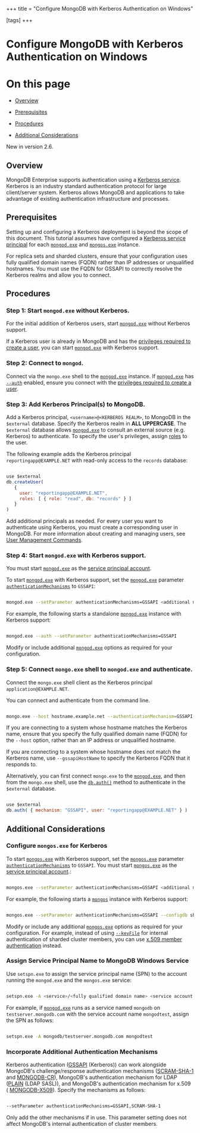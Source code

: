 +++
title = "Configure MongoDB with Kerberos Authentication on Windows"

[tags]
+++
# Configure MongoDB with Kerberos Authentication on Windows


# On this page

* [Overview](#overview) 

* [Prerequisites](#prerequisites) 

* [Procedures](#procedures) 

* [Additional Considerations](#additional-considerations) 

New in version 2.6.


## Overview

MongoDB Enterprise supports authentication using a [Kerberos
service](#). Kerberos is an industry standard
authentication protocol for large client/server system. Kerberos allows
MongoDB and applications to take advantage of existing authentication
infrastructure and processes.


## Prerequisites

Setting up and configuring a Kerberos deployment is beyond the scope of
this document. This tutorial assumes have configured a [Kerberos
service principal](#kerberos-service-principal) for each
[``mongod.exe``](#bin.mongod.exe) and [``mongos.exe``](#bin.mongos.exe) instance.

For replica sets and sharded clusters, ensure that your configuration
uses fully qualified domain names (FQDN) rather than IP addresses or
unqualified hostnames. You must use the FQDN for GSSAPI to correctly
resolve the Kerberos realms and allow you to connect.


## Procedures


### Step 1: Start ``mongod.exe`` without Kerberos.

For the initial addition of Kerberos users, start [``mongod.exe``](#bin.mongod.exe)
without Kerberos support.

If a Kerberos user is already in MongoDB and has the
[privileges required to create a user](#createuser-required-access), you can start
[``mongod.exe``](#bin.mongod.exe) with Kerberos support.


### Step 2: Connect to ``mongod``.

Connect via the ``mongo.exe`` shell to the [``mongod.exe``](#bin.mongod.exe)
instance. If [``mongod.exe``](#bin.mongod.exe) has [``--auth``](#cmdoption-auth) enabled, ensure
you connect with the [privileges required to create a user](#createuser-required-access).


### Step 3: Add Kerberos Principal(s) to MongoDB.

Add a Kerberos principal, ``<username>@<KERBEROS REALM>``, to
MongoDB in the ``$external`` database. Specify the Kerberos realm in
**ALL UPPERCASE**. The ``$external`` database allows
[``mongod.exe``](#bin.mongod.exe) to consult an external source (e.g. Kerberos)
to authenticate. To specify the user's privileges, assign
[roles](#) to the user.

The following example adds the Kerberos principal
``reportingapp@EXAMPLE.NET`` with read-only access to the
``records`` database:

```javascript

use $external
db.createUser(
   {
     user: "reportingapp@EXAMPLE.NET",
     roles: [ { role: "read", db: "records" } ]
   }
)

```

Add additional principals as needed. For every user you want to
authenticate using Kerberos, you must create a corresponding user in
MongoDB.
For more
information about creating and managing users, see
[User Management Commands](#).


### Step 4: Start ``mongod.exe`` with Kerberos support.

You must start [``mongod.exe``](#bin.mongod.exe) as the [service principal
account](#assign-service-principal-name).

To start [``mongod.exe``](#bin.mongod.exe) with Kerberos support, set
the [``mongod.exe``](#bin.mongod.exe) parameter
[``authenticationMechanisms``](#param.authenticationMechanisms) to ``GSSAPI``:

```sh

mongod.exe --setParameter authenticationMechanisms=GSSAPI <additional mongod.exe options>

```

For example, the following starts a standalone [``mongod.exe``](#bin.mongod.exe)
instance with Kerberos support:

```sh

mongod.exe --auth --setParameter authenticationMechanisms=GSSAPI

```

Modify or include additional
[``mongod.exe``](#bin.mongod.exe) options as required for your configuration.


### Step 5: Connect ``mongo.exe`` shell to ``mongod.exe`` and authenticate.

Connect the ``mongo.exe`` shell client as the Kerberos
principal ``application@EXAMPLE.NET``.

You can connect and authenticate from the command line.

```sh

mongo.exe --host hostname.example.net --authenticationMechanism=GSSAPI --authenticationDatabase='$external' --username reportingapp@EXAMPLE.NET

```

If you are connecting to a system whose hostname matches the
Kerberos name, ensure that you specify the fully qualified
domain name (FQDN) for the ``--host``
option, rather than an IP address or unqualified hostname.

If you are connecting to a system whose hostname does not
match the Kerberos name, use ``--gssapiHostName``
to specify the Kerberos FQDN that it responds to.

Alternatively, you can first connect ``mongo.exe`` to the
[``mongod.exe``](#bin.mongod.exe), and then from the ``mongo.exe`` shell, use
the [``db.auth()``](#db.auth) method to authenticate in the
``$external`` database.

```javascript

use $external
db.auth( { mechanism: "GSSAPI", user: "reportingapp@EXAMPLE.NET" } )

```


## Additional Considerations


### Configure ``mongos.exe`` for Kerberos

To start [``mongos.exe``](#bin.mongos.exe) with Kerberos support, set the
[``mongos.exe``](#bin.mongos.exe) parameter [``authenticationMechanisms``](#param.authenticationMechanisms)
to ``GSSAPI``. You must start [``mongos.exe``](#bin.mongos.exe) as the
[service principal account](#assign-service-principal-name).:

```sh

mongos.exe --setParameter authenticationMechanisms=GSSAPI <additional mongos options>

```

For example, the following starts a [``mongos``](#bin.mongos) instance with
Kerberos support:

```sh

mongos.exe --setParameter authenticationMechanisms=GSSAPI --configdb shard0.example.net, shard1.example.net,shard2.example.net --keyFile C:\<path>\mongos.keyfile

```

Modify or include any additional [``mongos.exe``](#bin.mongos.exe) options as required
for your configuration. For example, instead of using
[``--keyFile``](#cmdoption-keyfile) for internal authentication of sharded cluster
members, you can use [x.509 member authentication](#x509-internal-authentication) instead.


### Assign Service Principal Name to MongoDB Windows Service

Use ``setspn.exe`` to assign the service principal name (SPN) to the
account running the ``mongod.exe`` and the ``mongos.exe`` service:

```sh

setspn.exe -A <service>/<fully qualified domain name> <service account name>

```

For example, if [``mongod.exe``](#bin.mongod.exe) runs as a service named
``mongodb`` on ``testserver.mongodb.com`` with the service account name
``mongodtest``, assign the SPN as follows:

```sh

setspn.exe -A mongodb/testserver.mongodb.com mongodtest

```


### Incorporate Additional Authentication Mechanisms

Kerberos authentication ([GSSAPI](#security-auth-kerberos) (Kerberos))
can work alongside MongoDB's challenge/response authentication mechanisms
([SCRAM-SHA-1](#authentication-scram-sha-1) and
[MONGODB-CR](#authentication-mongodb-cr)), MongoDB's
authentication mechanism for LDAP ([PLAIN](#security-auth-ldap)
(LDAP SASL)), and MongoDB's authentication mechanism for x.509 (
[MONGODB-X509](#security-auth-x509)). Specify the
mechanisms as follows:

```sh

--setParameter authenticationMechanisms=GSSAPI,SCRAM-SHA-1

```

Only add the other mechanisms if in use. This parameter setting does
not affect MongoDB's internal authentication of cluster members.
